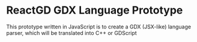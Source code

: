 # ReactGD GDX Language Prototype

This prototype written in JavaScript is to create a GDX (JSX-like) language parser, which will be translated into C++ or GDScript
